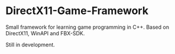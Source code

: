 # DirectX11-Game-Framework
Small framework for learning game programming in C++. Based on DirectX11, WinAPI and FBX-SDK.


Still in development.
